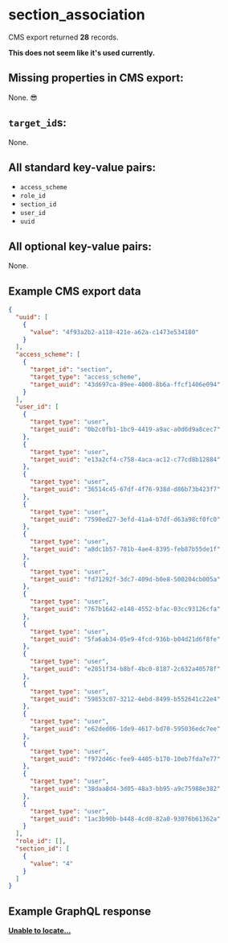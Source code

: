 # section_association

CMS export returned **28** records.

**This does not seem like it's used currently.**

## Missing properties in CMS export:

None. 😎

## `target_id`s:

None.

## All standard key-value pairs:

- `access_scheme`
- `role_id`
- `section_id`
- `user_id`
- `uuid`

## All optional key-value pairs:

None.

## Example CMS export data

```json
{
  "uuid": [
    {
      "value": "4f93a2b2-a118-421e-a62a-c1473e534180"
    }
  ],
  "access_scheme": [
    {
      "target_id": "section",
      "target_type": "access_scheme",
      "target_uuid": "43d697ca-89ee-4000-8b6a-ffcf1406e094"
    }
  ],
  "user_id": [
    {
      "target_type": "user",
      "target_uuid": "0b2c0fb1-1bc9-4419-a9ac-a0d6d9a8cec7"
    },
    {
      "target_type": "user",
      "target_uuid": "e13a2cf4-c758-4aca-ac12-c77cd8b12884"
    },
    {
      "target_type": "user",
      "target_uuid": "36514c45-67df-4f76-938d-d86b73b423f7"
    },
    {
      "target_type": "user",
      "target_uuid": "7590ed27-3efd-41a4-b7df-d63a98cf0fc0"
    },
    {
      "target_type": "user",
      "target_uuid": "a8dc1b57-781b-4ae4-8395-feb87b55de1f"
    },
    {
      "target_type": "user",
      "target_uuid": "fd71292f-3dc7-409d-b0e8-500204cb005a"
    },
    {
      "target_type": "user",
      "target_uuid": "767b1642-e148-4552-bfac-03cc93126cfa"
    },
    {
      "target_type": "user",
      "target_uuid": "5fa6ab34-05e9-4fcd-936b-b04d21d6f8fe"
    },
    {
      "target_type": "user",
      "target_uuid": "e2851f34-b8bf-4bc0-8187-2c632a40578f"
    },
    {
      "target_type": "user",
      "target_uuid": "59853c07-3212-4ebd-8499-b552641c22e4"
    },
    {
      "target_type": "user",
      "target_uuid": "e62ded06-1de9-4617-bd70-595036edc7ee"
    },
    {
      "target_type": "user",
      "target_uuid": "f972d46c-fee9-4405-b170-10eb7fda7e77"
    },
    {
      "target_type": "user",
      "target_uuid": "38daa8d4-3d05-48a3-bb95-a9c75988e382"
    },
    {
      "target_type": "user",
      "target_uuid": "1ac3b90b-b448-4cd0-82a0-93076b61362a"
    }
  ],
  "role_id": [],
  "section_id": [
    {
      "value": "4"
    }
  ]
}
```

## Example GraphQL response

**[Unable to locate...](../../../../../../.cache/localhost/drupal/pages.json)**

